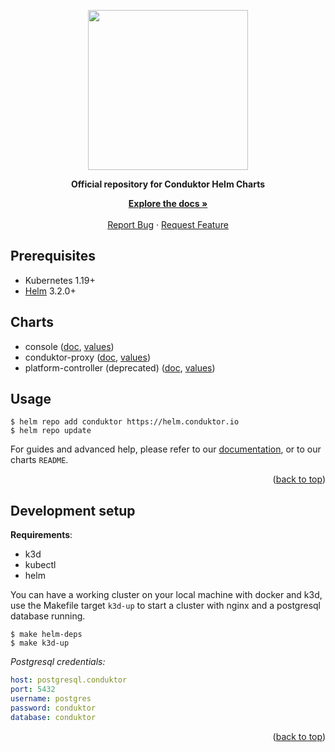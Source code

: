 <a name="readme-top" id="readme-top"></a>

<p align="center">
  <img src="https://avatars.githubusercontent.com/u/60062294?s=200&v=4" width="256px" />
</p>
<p align="center">
    <strong>Official repository for Conduktor Helm Charts</strong>
</p>

<p align="center">
    <a href="https://docs.conduktor.io/platform/installation/get-started/kubernetes/"><strong>Explore the docs 
»</strong></a>
    <br />
    <br />
    <a href="https://github.com/conduktor/conduktor-public-charts/issues">Report Bug</a>
    ·
    <a href="https://github.com/conduktor/conduktor-public-charts/issues">Request Feature</a>
</p>

## Prerequisites

- Kubernetes 1.19+
- [Helm](https://helm.sh/docs/intro/install/) 3.2.0+

## Charts

- console ([doc](charts/console/README.md), [values](charts/console/values.yaml))
- conduktor-proxy ([doc](https://helm.conduktor.io/proxy/README.md), [values](https://helm.conduktor.io/proxy/values.yaml))
- platform-controller (deprecated) ([doc](https://helm.conduktor.io/platform-controller/README.md), [values](https://helm.conduktor.io/platform-controller/values.yaml))

## Usage

```shell
$ helm repo add conduktor https://helm.conduktor.io
$ helm repo update
```

For guides and advanced help, please refer to our
[documentation](https://docs.conduktor.io/platform/installation/get-started/kubernetes),
or to our charts `README`.

<p align="right">(<a href="#readme-top">back to top</a>)</p>

## Development setup

**Requirements**:
- k3d
- kubectl
- helm

You can have a working cluster on your local machine with docker and k3d, 
use the Makefile target `k3d-up` to start a cluster with nginx and a postgresql
database running.

```shell
$ make helm-deps
$ make k3d-up
```

*Postgresql credentials:*

```yaml
host: postgresql.conduktor
port: 5432
username: postgres
password: conduktor
database: conduktor
```

<p align="right">(<a href="#readme-top">back to top</a>)</p>
